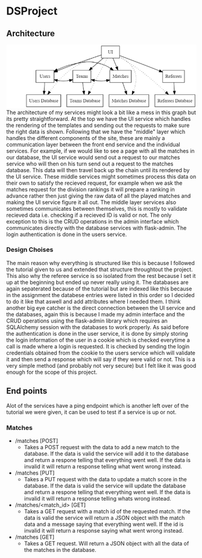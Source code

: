 # DSProject
## Architecture
![alt text](https://github.com/trinm8/DSProject/blob/main/img/Architecture.png?raw=true)  
 The architecture of my services might look a bit like a mess in this graph but its pretty straightforward. At the top we have the UI service which handles the rendering of the templates and sending out the requests to make sure the right data is shown. Following that we have the "middle" layer which handles the different components of the site, these are mainly a communication layer between the front end service and the individual services. For example, if we would like to see a page with all the matches in our database, the UI service would send out a request to our matches service who will then on his turn send out a request to the matches database. This data will then travel back up the chain until its rendered by the UI service. These middle services might sometimes process this data on their own to satisfy the recieved request, for example when we ask the matches request for the division rankings it will prepare a ranking in advance rather then just giving the raw data of all the played matches and making the UI service figure it all out. The middle layer services also sometimes communicates between themselves, this is mostly to validate recieved data i.e. checking if a recieved ID is valid or not. The only exception to this is the CRUD operations in the admin interface which communicates directly with the database services with flask-admin. The login authentication is done in the users service. 
 
### Design Choises
The main reason why everything is structured like this is because I followed the tutorial given to us and extended that structure throughtout the project. This also why the referee service is so isolated from the rest because I set it up at the beginning but ended up never really using it. The databases are again sepaterated because of the tutorial but are indexed like this because in the assignment the databese entries were listed in this order so I decided to do it like that aswell and add attributes where I needed them. I think another big eye catcher is the direct connection between the UI service and the databases, again this is because I made my admin interface and the CRUD operations using the flask-admin library which requires an SQLAlchemy session with the databases to work properly. As said before the authentication is done in the user service, it is done by simply storing the login information of the user in a cookie which is checked everytime a call is made where a login is requested. It is checked by sending the login credentials obtained from the cookie to the users service which will validate it and then send a response which will say if they were valid or not.
This is a very simple method (and probably not very secure) but I felt like it was good enough for the scope of this project. 

## End points
Alot of the services have a ping endpoint which is another left over of the tutorial we were given, it can be used to test if a service is up or not.

### Matches

- /matches [POST]
  - Takes a POST request with the data to add a new match to the database. If the data is valid the service will add it to the database and return a respone telling that everything went well. If the data is invalid it will return a response telling what went wrong instead.
- /matches [PUT]
  - Takes a PUT request with the data to update a match score in the database. If the data is valid the service will update the database and return a respone telling that everything went well. If the data is invalid it will return a response telling whats wrong instead.
- /matches/<match_id> [GET]
  - Takes a GET request with a match id of the requested match. If the data is valid the service will return a JSON object with the match data and a message saying that everything went well. If the id is invalid it will return a response saying what went wrong instead.
- /matches [GET]
  - Takes a GET request. Will return a JSON object with all the data of the matches in the database.
